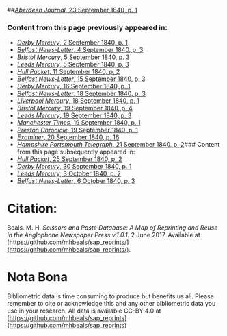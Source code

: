 ##[*Aberdeen Journal*, 23 September 1840, p. 1](https://mhbeals.github.io/sap_html/Aberdeen-Journal/Aberdeen-Journal-23-September-1840-p-1)

### Content from this page previously appeared in:
+ [*Derby Mercury*, 2 September 1840, p. 1](https://mhbeals.github.io/sap_html/Derby-Mercury/Derby-Mercury-2-September-1840-p-1)
+ [*Belfast News-Letter*, 4 September 1840, p. 3](https://mhbeals.github.io/sap_html/Belfast-News-Letter/Belfast-News-Letter-4-September-1840-p-3)
+ [*Bristol Mercury*, 5 September 1840, p. 3](https://mhbeals.github.io/sap_html/Bristol-Mercury/Bristol-Mercury-5-September-1840-p-3)
+ [*Leeds Mercury*, 5 September 1840, p. 3](https://mhbeals.github.io/sap_html/Leeds-Mercury/Leeds-Mercury-5-September-1840-p-3)
+ [*Hull Packet*, 11 September 1840, p. 2](https://mhbeals.github.io/sap_html/Hull-Packet/Hull-Packet-11-September-1840-p-2)
+ [*Belfast News-Letter*, 15 September 1840, p. 3](https://mhbeals.github.io/sap_html/Belfast-News-Letter/Belfast-News-Letter-15-September-1840-p-3)
+ [*Derby Mercury*, 16 September 1840, p. 1](https://mhbeals.github.io/sap_html/Derby-Mercury/Derby-Mercury-16-September-1840-p-1)
+ [*Belfast News-Letter*, 18 September 1840, p. 3](https://mhbeals.github.io/sap_html/Belfast-News-Letter/Belfast-News-Letter-18-September-1840-p-3)
+ [*Liverpool Mercury*, 18 September 1840, p. 1](https://mhbeals.github.io/sap_html/Liverpool-Mercury/Liverpool-Mercury-18-September-1840-p-1)
+ [*Bristol Mercury*, 19 September 1840, p. 4](https://mhbeals.github.io/sap_html/Bristol-Mercury/Bristol-Mercury-19-September-1840-p-4)
+ [*Leeds Mercury*, 19 September 1840, p. 3](https://mhbeals.github.io/sap_html/Leeds-Mercury/Leeds-Mercury-19-September-1840-p-3)
+ [*Manchester Times*, 19 September 1840, p. 1](https://mhbeals.github.io/sap_html/Manchester-Times/Manchester-Times-19-September-1840-p-1)
+ [*Preston Chronicle*, 19 September 1840, p. 1](https://mhbeals.github.io/sap_html/Preston-Chronicle/Preston-Chronicle-19-September-1840-p-1)
+ [*Examiner*, 20 September 1840, p. 16](https://mhbeals.github.io/sap_html/Examiner/Examiner-20-September-1840-p-16)
+ [*Hampshire Portsmouth Telegraph*, 21 September 1840, p. 2](https://mhbeals.github.io/sap_html/Hampshire-Portsmouth-Telegraph/Hampshire-Portsmouth-Telegraph-21-September-1840-p-2)### Content from this page subsequently appeared in:
+ [*Hull Packet*, 25 September 1840, p. 2](https://mhbeals.github.io/sap_html/Hull-Packet/Hull-Packet-25-September-1840-p-2)
+ [*Derby Mercury*, 30 September 1840, p. 1](https://mhbeals.github.io/sap_html/Derby-Mercury/Derby-Mercury-30-September-1840-p-1)
+ [*Leeds Mercury*, 3 October 1840, p. 2](https://mhbeals.github.io/sap_html/Leeds-Mercury/Leeds-Mercury-3-October-1840-p-2)
+ [*Belfast News-Letter*, 6 October 1840, p. 3](https://mhbeals.github.io/sap_html/Belfast-News-Letter/Belfast-News-Letter-6-October-1840-p-3)
                    
# Citation: 

Beals. M. H. *Scissors and Paste Database: A Map of Reprinting and Reuse in the Anglophone Newspaper Press v.1.0.1.* 2 June 2017. Available at [https://github.com/mhbeals/sap_reprints/](https://github.com/mhbeals/sap_reprints/). 
                    
# Nota Bona

Bibliometric data is time consuming to produce but benefits us all. Please remember to cite or acknowledge this and any other bibliometric data you use in your research. All data is available CC-BY 4.0 at [https://github.com/mhbeals/sap_reprints](https://github.com/mhbeals/sap_reprints)